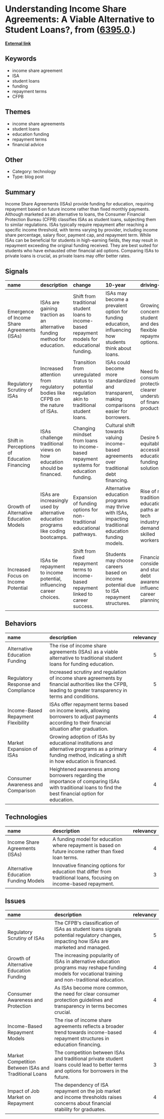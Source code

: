 # __Understanding Income Share Agreements: A Viable Alternative to Student Loans?__, from ([6395.0](https://kghosh.substack.com/p/6395.0).)

__[External link](https://www.nerdwallet.com/article/loans/student-loans/income-share-agreements-what-students-should-know-before-borrowing)__



## Keywords

* income share agreement
* ISA
* student loans
* funding
* repayment terms
* CFPB

## Themes

* income share agreements
* student loans
* education funding
* repayment terms
* financial advice

## Other

* Category: technology
* Type: blog post

## Summary

Income Share Agreements (ISAs) provide funding for education, requiring repayment based on future income rather than fixed monthly payments. Although marketed as an alternative to loans, the Consumer Financial Protection Bureau (CFPB) classifies ISAs as student loans, subjecting them to similar regulations. ISAs typically require repayment after reaching a specific income threshold, with terms varying by provider, including income share percentage, salary floor, payment cap, and repayment term. While ISAs can be beneficial for students in high-earning fields, they may result in repayment exceeding the original funding received. They are best suited for students who have exhausted other financial aid options. Comparing ISAs to private loans is crucial, as private loans may offer better rates.

## Signals

| name                                        | description                                                                         | change                                                                                         | 10-year                                                                                               | driving-force                                                                               |   relevancy |
|:--------------------------------------------|:------------------------------------------------------------------------------------|:-----------------------------------------------------------------------------------------------|:------------------------------------------------------------------------------------------------------|:--------------------------------------------------------------------------------------------|------------:|
| Emergence of Income Share Agreements (ISAs) | ISAs are gaining traction as an alternative funding method for education.           | Shift from traditional student loans to income-based repayment models for educational funding. | ISAs may become a prevalent option for funding education, influencing how students think about loans. | Growing concerns over student debt and desire for flexible repayment options.               |           4 |
| Regulatory Scrutiny of ISAs                 | Increased attention from regulatory bodies like CFPB on the nature of ISAs.         | Transition from unregulated status to potential regulation akin to traditional student loans.  | ISAs could become more standardized and transparent, making comparisons easier for borrowers.         | Need for consumer protection and clearer understanding of financial products.               |           5 |
| Shift in Perceptions of Education Financing | ISAs challenge traditional views on how education should be financed.               | Changing mindset from loans to income-based repayment systems for education funding.           | Cultural shift towards valuing income-based agreements over traditional debt financing.               | Desire for equitable and accessible education funding solutions.                            |           4 |
| Growth of Alternative Education Models      | ISAs are increasingly used by alternative education programs like coding bootcamps. | Expansion of funding options for non-traditional educational pathways.                         | Alternative education programs may thrive with ISAs, impacting traditional education funding models.  | Rise of non-traditional education paths and the tech industry's demand for skilled workers. |           4 |
| Increased Focus on Income Potential         | ISAs tie repayment to income potential, influencing career choices.                 | Shift from fixed repayment terms to income-based repayment linked to career success.           | Students may choose careers based on income potential due to ISA repayment structures.                | Financial considerations and student debt awareness influencing career planning.            |           3 |

## Behaviors

| name                               | description                                                                                                                                                   |   relevancy |
|:-----------------------------------|:--------------------------------------------------------------------------------------------------------------------------------------------------------------|------------:|
| Alternative Education Funding      | The rise of income share agreements (ISAs) as a viable alternative to traditional student loans for funding education.                                        |           5 |
| Regulatory Response and Compliance | Increased scrutiny and regulation of income share agreements by financial authorities like the CFPB, leading to greater transparency in terms and conditions. |           5 |
| Income-Based Repayment Flexibility | ISAs offer repayment terms based on income levels, allowing borrowers to adjust payments according to their financial situation after graduation.             |           4 |
| Market Expansion of ISAs           | Growing adoption of ISAs by educational institutions and alternative programs as a primary funding method, indicating a shift in how education is financed.   |           4 |
| Consumer Awareness and Comparison  | Heightened awareness among borrowers regarding the importance of comparing ISAs with traditional loans to find the best financial option for education.       |           4 |

## Technologies

| name                                 | description                                                                                                        |   relevancy |
|:-------------------------------------|:-------------------------------------------------------------------------------------------------------------------|------------:|
| Income Share Agreements (ISAs)       | A funding model for education where repayment is based on future income rather than fixed loan terms.              |           4 |
| Alternative Education Funding Models | Innovative financing options for education that differ from traditional loans, focusing on income-based repayment. |           3 |

## Issues

| name                                                  | description                                                                                                                                           |   relevancy |
|:------------------------------------------------------|:------------------------------------------------------------------------------------------------------------------------------------------------------|------------:|
| Regulatory Scrutiny of ISAs                           | The CFPB's classification of ISAs as student loans signals potential regulatory changes, impacting how ISAs are marketed and managed.                 |           5 |
| Growth of Alternative Education Funding               | The increasing popularity of ISAs in alternative education programs may reshape funding models for vocational training and non-traditional education. |           4 |
| Consumer Awareness and Protection                     | As ISAs become more common, the need for clear consumer protection guidelines and transparency in terms becomes crucial.                              |           4 |
| Income-Based Repayment Models                         | The rise of income share agreements reflects a broader trend towards income-based repayment structures in education financing.                        |           4 |
| Market Competition Between ISAs and Traditional Loans | The competition between ISAs and traditional private student loans could lead to better terms and options for borrowers in the future.                |           3 |
| Impact of Job Market on Repayment                     | The dependency of ISA repayment on the job market and income thresholds raises concerns about financial stability for graduates.                      |           4 |